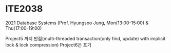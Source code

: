 # ITE2038
2021 Database Systems (Prof. Hyungsoo Jung, Mon(13:00-15:00) &amp; Thu(17:00-19:00)

Project5 까지 만점(multi-threaded transaction(only find, update) with implicit lock & lock compression)
Project6은 포기
